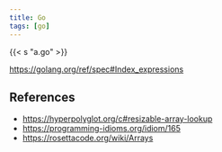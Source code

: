 ```yaml
---
title: Go
tags: [go]
---
```


{{< s "a.go" >}}

<https://golang.org/ref/spec#Index_expressions>

## References

- <https://hyperpolyglot.org/c#resizable-array-lookup>
- <https://programming-idioms.org/idiom/165>
- <https://rosettacode.org/wiki/Arrays>
